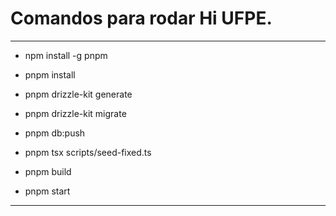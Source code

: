 # Comandos para rodar Hi UFPE.

---

- npm install -g pnpm

- pnpm install

- pnpm drizzle-kit generate

- pnpm drizzle-kit migrate

- pnpm db:push

- pnpm tsx scripts/seed-fixed.ts

- pnpm build

- pnpm start

---